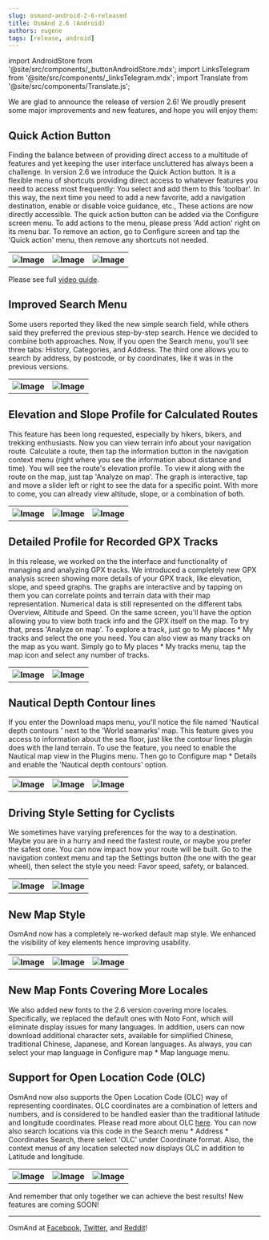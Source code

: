 ```yaml
---
slug: osmand-android-2-6-released
title: OsmAnd 2.6 (Android)
authors: eugene
tags: [release, android]
---
```

import AndroidStore from '@site/src/components/_buttonAndroidStore.mdx';
import LinksTelegram from '@site/src/components/_linksTelegram.mdx';
import Translate from '@site/src/components/Translate.js';

We are glad to announce the release of version 2.6! We proudly present some major improvements and new features, and hope you will enjoy them:

<!--truncate-->

## Quick Action Button

Finding the balance between of providing direct access to a multitude of features and yet keeping the user interface uncluttered has always been a challenge. In version 2.6 we introduce the Quick Action button. It is a flexible menu of shortcuts providing direct access to whatever features you need to access most frequently: You select and add them to this 'toolbar'. In this way, the next time you need to add a new favorite, add a navigation destination, enable or disable voice guidance, etc., These actions are now directly accessible. The quick action button can be added via the Configure screen menu. To add actions to the menu, please press 'Add action' right on its menu bar. To remove an action, go to Configure screen and tap the 'Quick action' menu, then remove any shortcuts not needed.

<table>
  <tr>
    <th><img src={require('./q_act_3.jpg').default} alt="Image"/></th>
    <th><img src={require('./q_act_1.jpg').default} alt="Image"/></th>
    <th><img src={require('./q_act_2.jpg').default} alt="Image"/></th>
      </tr>
</table> 

Please see full [video guide](https://www.youtube.com/embed/doV3XLTrwpU).

## Improved Search Menu

Some users reported they liked the new simple search field, while others said they preferred the previous step-by-step search. Hence we decided to combine both approaches. Now, if you open the Search menu, you'll see three tabs: History, Categories, and Address. The third one allows you to search by address, by postcode, or by coordinates, like it was in the previous versions.

<table>
  <tr>
    <th><img src={require('./search_2.jpg').default} alt="Image"/></th>
    <th><img src={require('./search_1.jpg').default} alt="Image"/></th>
      </tr>
</table> 

## Elevation and Slope Profile for Calculated Routes

This feature has been long requested, especially by hikers, bikers, and trekking enthusiasts. Now you can view terrain info about your navigation route. Calculate a route, then tap the information button in the navigation context menu (right where you see the information about distance and time). You will see the route's elevation profile. To view it along with the route on the map, just tap 'Analyze on map'. The graph is interactive, tap and move a slider left or right to see the data for a specific point. With more to come, you can already view altitude, slope, or a combination of both.

<table>
  <tr>
    <th><img src={require('./alt_2.jpg').default} alt="Image"/></th>
    <th><img src={require('./alt_3.jpg').default} alt="Image"/></th>
    <th><img src={require('./alt_1.jpg').default} alt="Image"/></th>
      </tr>
</table> 


## Detailed Profile for Recorded GPX Tracks

In this release, we worked on the the interface and functionality of managing and analyzing GPX tracks. We introduced a completely new GPX analysis screen showing more details of your GPX track, like elevation, slope, and speed graphs. The graphs are interactive and by tapping on them you can correlate points and terrain data with their map representation. Numerical data is still represented on the different tabs Overview, Altitude and Speed.
On the same screen, you'll have the option allowing you to view both track info and the GPX itself on the map. To try that, press 'Analyze on map'.
To explore a track, just go to My places * My tracks and select the one you need. You can also view as many tracks on the map as you want. Simply go to My places * My tracks menu, tap the map icon and select any number of tracks.

<table>
  <tr>
    <th><img src={require('./alt_8.jpg').default} alt="Image"/></th>
    <th><img src={require('./alt_9.jpg').default} alt="Image"/></th>
      </tr>
</table> 


## Nautical Depth Contour lines

If you enter the Download maps menu, you'll notice the file named 'Nautical depth contours ' next to the 'World seamarks' map. This feature gives you access to information about the sea floor, just like the contour lines plugin does with the land terrain. To use the feature, you need to enable the Nautical map view in the Plugins menu. Then go to Configure map * Details and enable the 'Nautical depth contours' option.

<table>
  <tr>
    <th><img src={require('./depths_1.jpg').default} alt="Image"/></th>
    <th><img src={require('./depths_2.jpg').default} alt="Image"/></th>
    <th><img src={require('./depths_3.jpg').default} alt="Image"/></th>
      </tr>
</table> 


## Driving Style Setting for Cyclists

We sometimes have varying preferences for the way to a destination. Maybe you are in a hurry and need the fastest route, or maybe you prefer the safest one. You can now impact how your route will be built. Go to the navigation context menu and tap the Settings button (the one with the gear wheel), then select the style you need: Favor speed, safety, or balanced.

<table>
  <tr>
    <th><img src={require('./dr_style_1.jpg').default} alt="Image"/></th>
    <th><img src={require('./dr_style2.jpg').default} alt="Image"/></th>
      </tr>
</table> 

## New Map Style

OsmAnd now has a completely re-worked default map style. We enhanced the visibility of key elements hence improving usability.

<table>
  <tr>
    <th><img src={require('./style_1.jpg').default} alt="Image"/></th>
    <th><img src={require('./style_2.jpg').default} alt="Image"/></th>
    <th><img src={require('./style_3.jpg').default} alt="Image"/></th>
      </tr>
</table> 

## New Map Fonts Covering More Locales

We also added new fonts to the 2.6 version covering more locales. Specifically, we replaced the default ones with Noto Font, which will eliminate display issues for many languages. In addition, users can now download additional character sets, available for simplified Chinese, traditional Chinese, Japanese, and Korean languages. As always, you can select your map language in Configure map * Map language menu.

## Support for Open Location Code (OLC)

OsmAnd now also supports the Open Location Code (OLC) way of representing coordinates. OLC coordinates are a combination of letters and numbers, and is considered to be handled easier than the traditional latitude and longitude coordinates. Please read more about OLC <a href="http://openlocationcode.com/">here</a>.
You can now also search locations via this code in the Search menu * Address * Coordinates Search, there select 'OLC' under Coordinate format. Also, the context menus of any location selected now displays OLC in addition to Latitude and longitude.

<table>
  <tr>
    <th><img src={require('./olc_2.jpg').default} alt="Image"/></th>
    <th><img src={require('./olc_3.jpg').default} alt="Image"/></th>
    <th><img src={require('./olc_4.jpg').default} alt="Image"/></th>
      </tr>
</table> 

And remember that only together we can achieve the best results!
New features are coming SOON!


____________________________ 

OsmAnd at <a href="https://www.facebook.com/osmandapp/">Facebook</a>, <a href="https://www.twitter.com/osmandapp/">Twitter</a>, and <a href="https://www.reddit.com/r/OsmAnd/">Reddit</a>!




<LinksTelegram/>
<AndroidStore/>